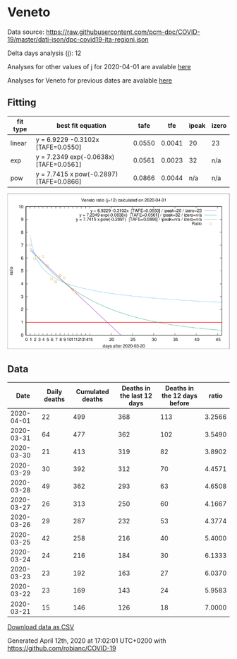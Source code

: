 # Veneto

Data source: https://raw.githubusercontent.com/pcm-dpc/COVID-19/master/dati-json/dpc-covid19-ita-regioni.json

Delta days analysis (j): 12

Analyses for other values of j for 2020-04-01 are avalable [here](../2020-04-01/README.md)

Analyses for Veneto for previous dates are avalable [here](../README.md)

## Fitting 
|fit type|best fit equation|tafe|tfe|ipeak|izero|
|-------|-----|--------|------|---|---|
|linear|y = 6.9229 -0.3102x  [TAFE=0.0550]|0.0550|0.0041|20|23|
|exp|y = 7.2349 exp(-0.0638x)  [TAFE=0.0561]|0.0561|0.0023|32|n/a|
|pow|y = 7.7415 x pow(-0.2897)  [TAFE=0.0866]|0.0866|0.0044|n/a|n/a|

![Plot](COVID-19_veneto_j12_2020-04-01.png)

## Data
|Date|Daily deaths|Cumulated deaths|Deaths in the last 12 days|Deaths in the 12 days before|ratio|
|----|----------|-----------|-------|--------------------|-----|
|2020-04-01|22|499|368|113|3.2566|
|2020-03-31|64|477|362|102|3.5490|
|2020-03-30|21|413|319|82|3.8902|
|2020-03-29|30|392|312|70|4.4571|
|2020-03-28|49|362|293|63|4.6508|
|2020-03-27|26|313|250|60|4.1667|
|2020-03-26|29|287|232|53|4.3774|
|2020-03-25|42|258|216|40|5.4000|
|2020-03-24|24|216|184|30|6.1333|
|2020-03-23|23|192|163|27|6.0370|
|2020-03-22|23|169|143|24|5.9583|
|2020-03-21|15|146|126|18|7.0000|

[Download data as CSV](COVID-19_veneto_j12_2020-04-01.csv)

Generated April 12th, 2020 at 17:02:01 UTC+0200 with https://github.com/robianc/COVID-19
